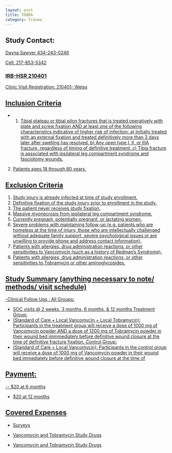 ```yaml
---
layout: post
title: TOBRA
category: Trauma
---
```

## Study Contact:  
<a href="mailto:GUS9EY@hscmail.mcc.virginia.edu">Dayna Sawyer
434-243-0246
    
Cell: 217-853-5342
### IRB-HSR 210401
Clinic Visit Registration:
210401- Weiss

##  Inclusion Criteria
- 1.	Tibial plateau or tibial pilon fractures that is treated operatively with plate and screw fixation AND at least one of the following characteristics indicative of higher risk of infection:
a)	Initially treated with an external fixation and treated definitively more than 3 days later after swelling has resolved.
b)	Any open type I, II, or IIIA fracture, regardless of timing of definitive treatment.
c)	Tibia fracture is associated with ipsilateral leg compartment syndrome and fasciotomy wounds.
2.	Patients ages 18 through 80 years.

##  Exclusion Criteria
1.	Study injury is already infected at time of study enrollment.
2.	Definitive fixation of the study injury prior to enrollment in the study.
3.	The patient never receives study fixation.
4.	Massive myonecrosis from ipsilateral leg compartment syndrome.
5.	Currently pregnant, potentially pregnant, or lactating women.
6.	Severe problems with maintaining follow-up (e.g. patients who are homeless at the time of injury, those who are intellectually challenged without adequate family support, severe psychological issues or are unwilling to provide phone and address contact information).
7.	Patients with allergies, drug administration reactions, or other sensitivities to Vancomycin (such as a history of Redman’s Syndrome).
8.	Patients with allergies, drug administration reactions, or other sensitivities to Tobramycin or other aminoglycosides.
## Study Summary (anything necessary to note/ methods/ visit schedule)
-Clinical Follow Ups :
All Groups:
- SOC visits @ 2 weeks, 3 months, 6 months, & 12 months
Treatment Group:
- (Standard of Care + Local Vancomycin + Local Tobramycin):
    Participants in the treatment group will receive a dose of 1000 mg of Vancomycin powder AND a dose of 1200 mg of Tobramycin powder in their wound bed immmediately before definitive wound closure at the time of definitive fracture fixation.
Control Group:
- (Standard of Care + Local Vancomycin):
    Participants in the control group will receive a dose of 1000 mg of Vancomycin powder in their wound bed immediately before definitive wound closure at the time of
## Payment:
-- $20 at 6 months 
-  $20 at 12 months

## Covered Expenses
- Surveys
- Vancomycin and Tobramycin Study Drugs

- Vancomycin and Tobramycin Study Drugs
